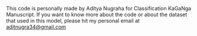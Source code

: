 This code is personally made by Aditya Nugraha for Classification KaGaNga Manuscript.
If you want to know more about the code or about the dataset that used in this model, please hit my personal email at
aditnugra34@gmail.com
